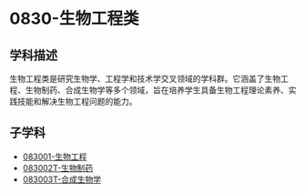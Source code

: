 # 0830-生物工程类

## 学科描述
生物工程类是研究生物学、工程学和技术学交叉领域的学科群。它涵盖了生物工程、生物制药、合成生物学等多个领域，旨在培养学生具备生物工程理论素养、实践技能和解决生物工程问题的能力。

## 子学科

* [083001-生物工程](./083001-生物工程/083001-生物工程.md)
* [083002T-生物制药](./083002T-生物制药/083002T-生物制药.md)
* [083003T-合成生物学](./083003T-合成生物学/083003T-合成生物学.md)
